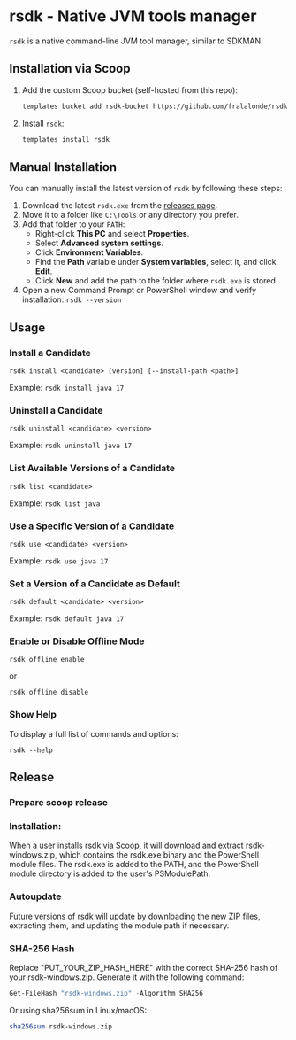 # rsdk - Native JVM tools manager

`rsdk` is a native command-line JVM tool manager, similar to SDKMAN.

## Installation via Scoop

1. Add the custom Scoop bucket (self-hosted from this repo):

    ```bash
    templates bucket add rsdk-bucket https://github.com/fralalonde/rsdk
    ```

2. Install `rsdk`:

    ```bash
    templates install rsdk
    ```

## Manual Installation

You can manually install the latest version of `rsdk` by following these steps:

1. Download the latest `rsdk.exe` from the [releases page](https://github.com/yourusername/rsdk/releases).
2. Move it to a folder like `C:\Tools` or any directory you prefer.
3. Add that folder to your `PATH`:
    - Right-click **This PC** and select **Properties**.
    - Select **Advanced system settings**.
    - Click **Environment Variables**.
    - Find the **Path** variable under **System variables**, select it, and click **Edit**.
    - Click **New** and add the path to the folder where `rsdk.exe` is stored.
4. Open a new Command Prompt or PowerShell window and verify installation: `rsdk --version`

## Usage

### Install a Candidate

``rsdk install <candidate> [version] [--install-path <path>]``

Example: ``rsdk install java 17``

### Uninstall a Candidate

``rsdk uninstall <candidate> <version>``

Example: ``rsdk uninstall java 17``

### List Available Versions of a Candidate

``rsdk list <candidate>``

Example: ``rsdk list java``

### Use a Specific Version of a Candidate

``rsdk use <candidate> <version>``

Example: ``rsdk use java 17``

### Set a Version of a Candidate as Default

``rsdk default <candidate> <version>``

Example: ``rsdk default java 17``

### Enable or Disable Offline Mode

``rsdk offline enable``

or

``rsdk offline disable``

### Show Help

To display a full list of commands and options:

``rsdk --help``

## Release 

### Prepare scoop release

### Installation:
When a user installs rsdk via Scoop, it will download and extract rsdk-windows.zip, which contains the rsdk.exe binary and the PowerShell module files.
The rsdk.exe is added to the PATH, and the PowerShell module directory is added to the user's PSModulePath.

### Autoupdate
Future versions of rsdk will update by downloading the new ZIP files, extracting them, and updating the module path if necessary.

### SHA-256 Hash
Replace "PUT_YOUR_ZIP_HASH_HERE" with the correct SHA-256 hash of your rsdk-windows.zip. Generate it with the following command:
  
```powershell
Get-FileHash "rsdk-windows.zip" -Algorithm SHA256
```

Or using sha256sum in Linux/macOS:
```bash
sha256sum rsdk-windows.zip
```
